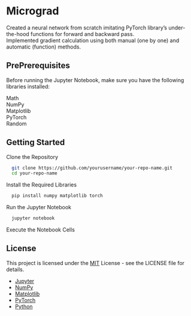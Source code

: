 # Micrograd

Created a neural network from scratch imitating PyTorch library’s under-the-hood functions for  forward and backward pass. \
Implemented gradient calculation using both manual (one by one) and automatic (function) methods.


## PrePrerequisites

Before running the Jupyter Notebook, make sure you have the following libraries installed:

Math \
NumPy   
Matplotlib \
PyTorch \
Random 


## Getting Started

Clone the Repository

```bash
  git clone https://github.com/yourusername/your-repo-name.git
  cd your-repo-name
```
Install the Required Libraries

```bash
  pip install numpy matplotlib torch
```
Run the Jupyter Notebook

```bash
  jupyter notebook
```
Execute the Notebook Cells


## License
This project is licensed under the [MIT](https://github.com/git/git-scm.com/blob/main/MIT-LICENSE.txt) License - see the LICENSE file for details.

 - [Jupyter](https://jupyter.org/)
 - [NumPy](https://numpy.org/)
 - [Matplotlib](https://matplotlib.org/)
 - [PyTorch](https://pytorch.org/)
 - [Python](https://www.python.org/)
